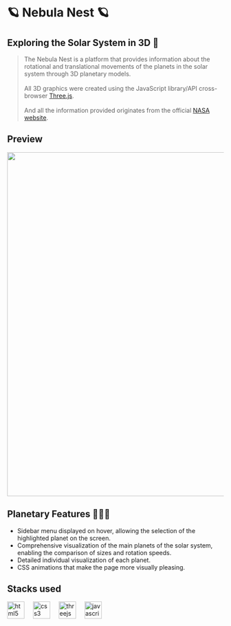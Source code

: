# 🪐 Nebula Nest 🪐
## Exploring the Solar System in 3D 🚀
>The Nebula Nest is a platform that provides information about the rotational and translational movements of the planets in the solar system through 3D planetary models.<br><br>
>All 3D graphics were created using the JavaScript library/API cross-browser [Three.js](https://threejs.org/).<br><br>
>And all the information provided originates from the official [NASA website](https://science.nasa.gov/solar-system/).

## Preview
 <img src="assets/nebula-nest.gif" width="800px">

## Planetary Features 👩🏼‍🚀
- Sidebar menu displayed on hover, allowing the selection of the highlighted planet on the screen.
- Comprehensive visualization of the main planets of the solar system, enabling the comparison of sizes and rotation speeds.
- Detailed individual visualization of each planet.
- CSS animations that make the page more visually pleasing.

## Stacks used
<div align="left">
  <img src="https://cdn.jsdelivr.net/gh/devicons/devicon/icons/html5/html5-original.svg" height="40" alt="html5 logo"  />
  <img width="12" />
  <img src="https://cdn.jsdelivr.net/gh/devicons/devicon/icons/css3/css3-original.svg" height="40" alt="css3 logo"  />
  <img width="12" />
  <img src="https://cdn.jsdelivr.net/gh/devicons/devicon/icons/threejs/threejs-original.svg" height="40" alt="threejs logo"  />
  <img width="12" />
  <img src="https://cdn.jsdelivr.net/gh/devicons/devicon/icons/javascript/javascript-original.svg" height="40" alt="javascript logo"  />
</div>

